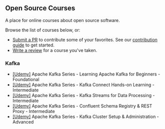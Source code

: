 ## Open Source Courses

A place for online courses about open source software.

Browse the list of courses below, or: 
 - [Submit a PR](https://github.com/osscourses/courses/pulls) to contribute some of your favorites. See our [contribution guide](CONTRIBUTING.md) to get started.
 - [Write a review](https://github.com/osscourses/courses/issues) for a course you've taken.

### Kafka

- [[Udemy]](https://www.udemy.com/course/apache-kafka/) Apache Kafka Series - Learning Apache Kafka for Beginners - Foundational
- [[Udemy]](https://goo.gl/wLLLY9) Apache Kafka Series - Kafka Connect Hands-on Learning - Intermediate
- [[Udemy]](https://goo.gl/bro314) Apache Kafka Series - Kafka Streams for Data Processing - Intermediate
- [[Udemy]](https://goo.gl/XgWcVz) Apache Kafka Series - Confluent Schema Registry & REST Proxy - Intermediate
- [[Udemy]](https://goo.gl/1uYAuU) Apache Kafka Series - Kafka Cluster Setup & Administration - Advanced
